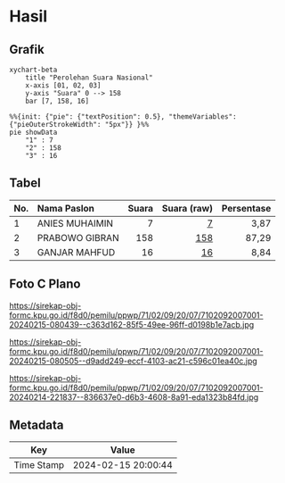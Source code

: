 # Hasil

## Grafik

```mermaid
xychart-beta
    title "Perolehan Suara Nasional"
    x-axis [01, 02, 03]
    y-axis "Suara" 0 --> 158
    bar [7, 158, 16]
```

```mermaid
%%{init: {"pie": {"textPosition": 0.5}, "themeVariables": {"pieOuterStrokeWidth": "5px"}} }%%
pie showData
    "1" : 7
    "2" : 158
    "3" : 16
```

## Tabel

| No. | Nama Paslon    | Suara | Suara (raw) | Persentase |
|:--- |:-------------- | -----:| -----------:| ----------:|
| 1   | ANIES MUHAIMIN | 7     | [7][p-1]    | 3,87       |
| 2   | PRABOWO GIBRAN | 158   | [158][p-2]  | 87,29      |
| 3   | GANJAR MAHFUD  | 16    | [16][p-3]   | 8,84       |


[p-1]: https://github.com/gigit-pemilu/pemilu-2024/blob/main/pilpres/hitung-suara/sub/71-sulawesi-utara/sub/02-minahasa/sub/09-langowan-timur/sub/2007-waleure/sub/001-tps/sub/paslon-1.txt
[p-2]: https://github.com/gigit-pemilu/pemilu-2024/blob/main/pilpres/hitung-suara/sub/71-sulawesi-utara/sub/02-minahasa/sub/09-langowan-timur/sub/2007-waleure/sub/001-tps/sub/paslon-2.txt
[p-3]: https://github.com/gigit-pemilu/pemilu-2024/blob/main/pilpres/hitung-suara/sub/71-sulawesi-utara/sub/02-minahasa/sub/09-langowan-timur/sub/2007-waleure/sub/001-tps/sub/paslon-3.txt

## Foto C Plano

https://sirekap-obj-formc.kpu.go.id/f8d0/pemilu/ppwp/71/02/09/20/07/7102092007001-20240215-080439--c363d162-85f5-49ee-96ff-d0198b1e7acb.jpg

https://sirekap-obj-formc.kpu.go.id/f8d0/pemilu/ppwp/71/02/09/20/07/7102092007001-20240215-080505--d9add249-eccf-4103-ac21-c596c01ea40c.jpg

https://sirekap-obj-formc.kpu.go.id/f8d0/pemilu/ppwp/71/02/09/20/07/7102092007001-20240214-221837--836637e0-d6b3-4608-8a91-eda1323b84fd.jpg


## Metadata

| Key        | Value               |
| ---------- | ------------------- |
| Time Stamp | 2024-02-15 20:00:44 |



